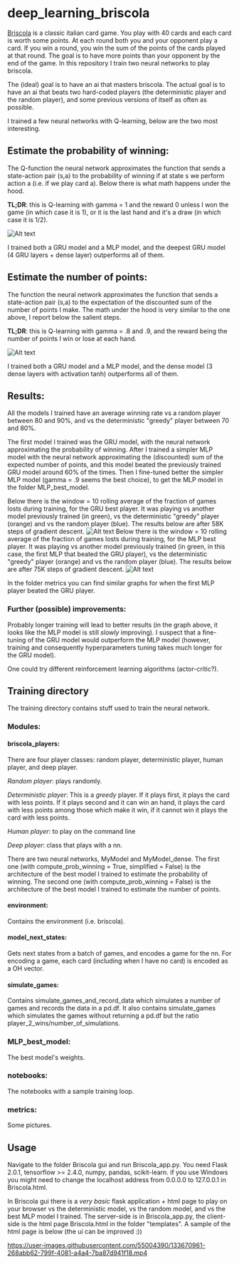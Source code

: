 # deep_learning_briscola

[Briscola](https://en.wikipedia.org/wiki/Briscola) is a classic italian card game. You play with 40 cards and each card is worth some points. At each round both you and your opponent play a card. If you win a round, you win the sum of the points of the cards played at that round. The goal is to have more points than your opponent by the end of the game. In this repository I train two neural networks to play briscola.

The (ideal) goal is to have an ai that masters briscola. The actual goal is to have an ai that beats two hard-coded players (the deterministic player and the random player), and some previous versions of itself as often as possible.

I trained a few neural networks with Q-learning, below are the two most interesting.

## Estimate the probability of winning:

The Q-function the neural network approximates the function that sends a state-action pair (s,a) to the probability of winning if at state s we perform action a (i.e. if we play card a). Below there is what math happens under the hood.

**TL;DR**: this is Q-learning with gamma = 1 and the reward 0 unless I won the game (in which case it is 1), or it is the last hand and it's a draw (in which case it is 1/2).


![Alt text](https://github.com/Inc-G/deep_learning_briscola/blob/main/Estimate_probability_of_winning.png?raw=true "Optional Title")

I trained both a GRU model and a MLP model, and the deepest GRU model (4 GRU layers + dense layer) outperforms all of them.

## Estimate the number of points:

The function the neural network approximates the function that sends a state-action pair (s,a) to the expectation of the discounted sum of the number of points I make. The math under the hood is very similar to the one above, I report below the salient steps. 

**TL;DR**: this is Q-learning with gamma = .8 and .9, and the reward being the number of points I win or lose at each hand.

![Alt text](https://github.com/Inc-G/deep_learning_briscola/blob/main/Bellman_eq.png?raw=true "Optional Title")

I trained both a GRU model and a MLP model, and the dense model (3 dense layers with activation tanh) outperforms all of them. 

## Results:
All the models I trained have an average winning rate vs a random player between 80 and 90%, and vs the deterministic "greedy" player between 70 and 80%.

The first model I trained was the GRU model, with the neural network approximating the probability of winning. After I trained a simpler MLP model with the neural network approximating the (discounted) sum of the expected number of points, and this model beated the previously trained GRU model around 60% of the times. Then I fine-tuned better the simpler MLP model (gamma = .9 seems the best choice), to get the MLP model in the folder MLP_best_model.

Below there is the window = 10 rolling average of the fraction of games losts during training, for the GRU best player. It was playing vs another model previously trained (in green), vs the deterministic "greedy" player (orange) and vs the random player (blue). The results below are after 58K steps of gradient descent.
![Alt text](https://github.com/Inc-G/deep_learning_briscola/blob/main/metrics/Final%20GRU%20-%20rolling%20lost%20games.png?raw=true "Optional Title")
Below there is the window = 10 rolling average of the fraction of games losts during training, for the MLP best player. It was playing vs another model previously trained (in green, in this case, the first MLP that beated the GRU player), vs the deterministic "greedy" player (orange) and vs the random player (blue). The results below are after 75K steps of gradient descent.
![Alt text](https://github.com/Inc-G/deep_learning_briscola/blob/main/metrics/Final%20MLP%20-%20rolling%20lost%20games.png?raw=true "Optional Title")

In the folder metrics you can find similar graphs for when the first MLP player beated the GRU player.

### Further (possible) improvements:

Probably longer training will lead to better results (in the graph above, it looks like the MLP model is still _slowly_ improving). I suspect that a fine-tuning of the GRU model would outperform the MLP model (however, training and consequently hyperparameters tuning  takes much longer for the GRU model).

One could try different reinforcement learning algorithms (actor-critic?).

## Training directory

The training directory contains stuff used to train the neural network.

### Modules:
#### briscola_players: 
There are four player classes: random player, deterministic player, human player, and deep player.

_Random player_: plays randomly.

_Deterministic player_: This is a _greedy_ player. If it plays first, it plays the card with less points. If it plays second and it can win an hand, it plays the card with less points among those which make it win, if it cannot win it plays the card with less points.

_Human player_: to play on the command line

_Deep player_: class that plays with a nn.

There are two neural networks, MyModel and MyModel_dense. The first one (with compute_prob_winning = True, simplified = False) is the architecture of the best model I trained to estimate the probability of winning. The second one (with compute_prob_winning = False) is the architecture of the best model I trained to estimate the number of points.

#### environment:

Contains the environment (i.e. briscola).

#### model_next_states:
Gets next states from a batch of games, and encodes a game for the nn. For encoding a game, each card (including when I have no card) is encoded as a OH vector.

#### simulate_games:

Contains simulate_games_and_record_data which simulates a number of games and records the data in a pd.df. It also contains simulate_games which simulates the games without returning a pd.df but the ratio player_2_wins/number_of_simulations.

### MLP_best_model:
The best model's weights.

### notebooks:
The notebooks with a sample training loop.

### metrics:
Some pictures.

## Usage

Navigate to the folder Briscola gui and run Briscola_app.py. You need Flask 2.0.1, tensorflow >= 2.4.0, numpy, pandas, scikit-learn. if you use Windows you might need to change the localhost address from 0.0.0.0 to 127.0.0.1 in Briscola.html. 

In Briscola gui there is a _very basic_ flask application + html page to play on your browser vs the deterministic model, vs the random model, and vs the best MLP model I trained. The server-side is in Briscola_app.py, the client-side is the html page Briscola.html in the folder "templates". A sample of the html page is below (the ui can be improved :)) 



https://user-images.githubusercontent.com/55004390/133670961-268abb62-799f-4081-a4a4-7ba87d941f18.mp4


